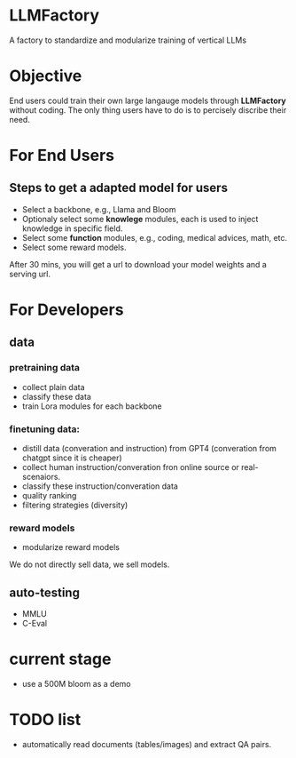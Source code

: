 # LLMFactory
A factory to standardize and modularize  training of vertical LLMs

# Objective
End users could train their own large langauge models through **LLMFactory** without coding. The only thing users have to do is  to  percisely discribe  their need.
 
# For End Users

## Steps to get a adapted model for users
- Select a backbone, e.g., Llama and Bloom
- Optionaly select some **knowlege** modules, each is used to inject knowledge in specific field.
- Select some **function** modules, e.g., coding, medical advices, math, etc.
- Select some reward models.

After 30 mins, you will get a url to download your model weights and a serving url.

# For Developers

## data

### pretraining data

- collect plain data
- classify these data
- train Lora modules for each backbone

### finetuning data:
- distill data (converation and instruction) from GPT4 (converation from chatgpt since it is cheaper)
- collect human instruction/converation fron online source or real-scenaiors.
- classify these instruction/converation data
- quality ranking
- filtering strategies (diversity)

### reward models
- modularize reward models

We do not directly sell data, we sell models.

## auto-testing
- MMLU
- C-Eval


# current stage
- use a 500M bloom as a demo

# TODO list

- automatically read documents (tables/images) and extract QA pairs.


